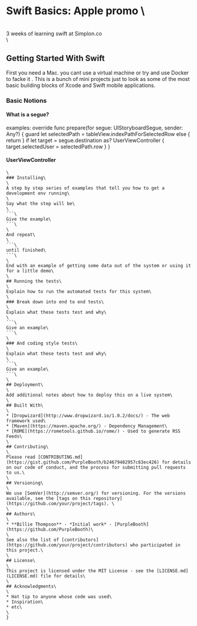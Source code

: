# Swift Basics: Apple promo \
\
3 weeks of learning swift at Simplon.co\
\
## Getting Started With Swift

First you need a Mac. you cant use a virtual machine or try and use Docker to facke it . This is a bunch of mini projects just to look as some of the most basic building blocks of Xcode and Swift mobile applications.

### Basic Notions

#### What is a segue?


examples:
override func prepare(for segue: UIStoryboardSegue, sender: Any?) {
    guard let selectedPath = tableView.indexPathForSelectedRow else { return }
    if let target = segue.destination as? UserViewController {
    target.selectedUser = selectedPath.row
        }
    }



#### UserViewController


```\
\
### Installing\
\
A step by step series of examples that tell you how to get a development env running\
\
Say what the step will be\
\
```\
Give the example\
```\
\
And repeat\
\
```\
until finished\
```\
\
End with an example of getting some data out of the system or using it for a little demo\
\
## Running the tests\
\
Explain how to run the automated tests for this system\
\
### Break down into end to end tests\
\
Explain what these tests test and why\
\
```\
Give an example\
```\
\
### And coding style tests\
\
Explain what these tests test and why\
\
```\
Give an example\
```\
\
## Deployment\
\
Add additional notes about how to deploy this on a live system\
\
## Built With\
\
* [Dropwizard](http://www.dropwizard.io/1.0.2/docs/) - The web framework used\
* [Maven](https://maven.apache.org/) - Dependency Management\
* [ROME](https://rometools.github.io/rome/) - Used to generate RSS Feeds\
\
## Contributing\
\
Please read [CONTRIBUTING.md](https://gist.github.com/PurpleBooth/b24679402957c63ec426) for details on our code of conduct, and the process for submitting pull requests to us.\
\
## Versioning\
\
We use [SemVer](http://semver.org/) for versioning. For the versions available, see the [tags on this repository](https://github.com/your/project/tags). \
\
## Authors\
\
* **Billie Thompson** - *Initial work* - [PurpleBooth](https://github.com/PurpleBooth)\
\
See also the list of [contributors](https://github.com/your/project/contributors) who participated in this project.\
\
## License\
\
This project is licensed under the MIT License - see the [LICENSE.md](LICENSE.md) file for details\
\
## Acknowledgments\
\
* Hat tip to anyone whose code was used\
* Inspiration\
* etc\
\
}
